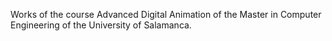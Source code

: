 Works of the course Advanced Digital Animation of the Master in Computer Engineering of the University of Salamanca.
